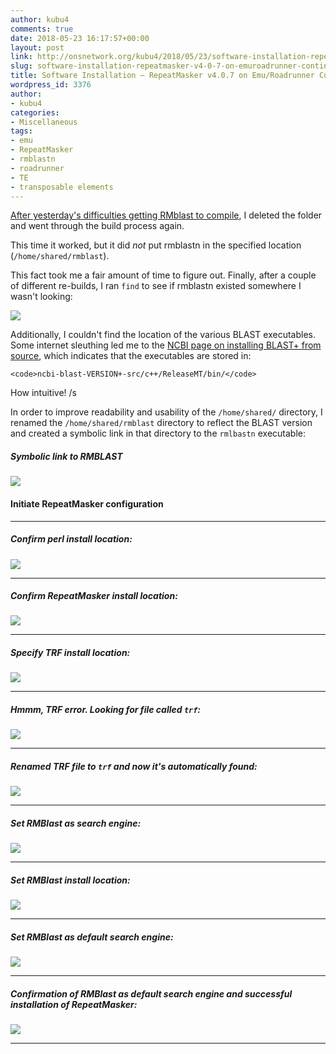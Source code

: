 ```yaml
---
author: kubu4
comments: true
date: 2018-05-23 16:17:57+00:00
layout: post
link: http://onsnetwork.org/kubu4/2018/05/23/software-installation-repeatmasker-v4-0-7-on-emuroadrunner-continued/
slug: software-installation-repeatmasker-v4-0-7-on-emuroadrunner-continued
title: Software Installation – RepeatMasker v4.0.7 on Emu/Roadrunner Continued
wordpress_id: 3376
author:
- kubu4
categories:
- Miscellaneous
tags:
- emu
- RepeatMasker
- rmblastn
- roadrunner
- TE
- transposable elements
---
```


[After yesterday's difficulties getting RMblast to compile](http://onsnetwork.org/kubu4/2018/05/22/software-installation-repeatmasker-v4-0-7-on-emuroadrunner/), I deleted the folder and went through the build process again.

This time it worked, but it did _not_ put rmblastn in the specified location (`/home/shared/rmblast`).

This fact took me a fair amount of time to figure out. Finally, after a couple of different re-builds, I ran `find` to see if rmblastn existed somewhere I wasn't looking:

![](http://owl.fish.washington.edu/Athaliana/20180523_rmblast_install_01.png)

Additionally, I couldn't find the location of the various BLAST executables. Some internet sleuthing led me to the [NCBI page on installing BLAST+ from source](https://www.ncbi.nlm.nih.gov/books/NBK279671/), which indicates that the executables are stored in:


    
    <code>ncbi-blast-VERSION+-src/c++/ReleaseMT/bin/</code>



How intuitive! /s

In order to improve readability and usability of the `/home/shared/` directory, I renamed the `/home/shared/rmblast` directory to reflect the BLAST version and created a symbolic link in that directory to the `rmlbastn` executable:



##### Symbolic link to RMBLAST



![](http://owl.fish.washington.edu/Athaliana/20180523_rmblast_install_02.png)



#### Initiate RepeatMasker configuration





* * *





##### Confirm perl install location:



![](http://owl.fish.washington.edu/Athaliana/20180523_rmblast_install_03.png)



* * *





##### Confirm RepeatMasker install location:



![](http://owl.fish.washington.edu/Athaliana/20180523_rmblast_install_04.png)



* * *





##### Specify TRF install location:



![](http://owl.fish.washington.edu/Athaliana/20180523_rmblast_install_05.png)



* * *





##### Hmmm, TRF error. Looking for file called `trf`:



![](http://owl.fish.washington.edu/Athaliana/20180523_rmblast_install_06.png)



* * *





##### Renamed TRF file to `trf` and now it's automatically found:



![](http://owl.fish.washington.edu/Athaliana/20180523_rmblast_install_07.png)



* * *





##### Set RMBlast as search engine:



![](http://owl.fish.washington.edu/Athaliana/20180523_rmblast_install_08.png)



* * *





##### Set RMBlast install location:



![](http://owl.fish.washington.edu/Athaliana/20180523_rmblast_install_09.png)



* * *





##### Set RMBlast as default search engine:



![](http://owl.fish.washington.edu/Athaliana/20180523_rmblast_install_10.png)



* * *





##### Confirmation of RMBlast as default search engine and successful installation of RepeatMasker:



![](http://owl.fish.washington.edu/Athaliana/20180523_rmblast_install_12.png)



* * *
